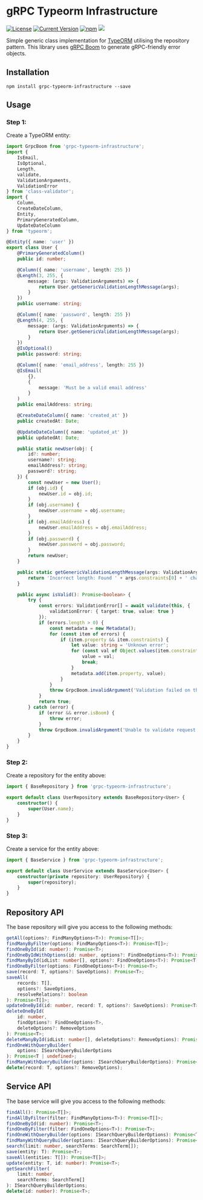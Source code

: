 # gRPC Typeorm Infrastructure

[![License][license-image]][license-url]
[![Current Version](https://img.shields.io/npm/v/grpc-typeorm-infrastructure.svg)](https://www.npmjs.com/package/grpc-typeorm-infrastructure)
[![npm](https://img.shields.io/npm/dw/grpc-typeorm-infrastructure.svg)](https://www.npmjs.com/package/grpc-typeorm-infrastructure)
![](https://img.shields.io/bundlephobia/min/grpc-typeorm-infrastructure.svg?style=flat)

[license-url]: https://opensource.org/licenses/MIT
[license-image]: https://img.shields.io/npm/l/make-coverage-badge.svg

Simple generic class implementation for [TypeORM](http://typeorm.io) utilising the repository pattern. This library uses [gRPC Boom](https://github.com/nicolaspearson/grpc.boom) to generate gRPC-friendly error objects.

## Installation

```
npm install grpc-typeorm-infrastructure --save
```

## Usage

### Step 1:

Create a TypeORM entity:

```typescript
import GrpcBoom from 'grpc-typeorm-infrastructure';
import {
	IsEmail,
	IsOptional,
	Length,
	validate,
	ValidationArguments,
	ValidationError
} from 'class-validator';
import {
	Column,
	CreateDateColumn,
	Entity,
	PrimaryGeneratedColumn,
	UpdateDateColumn
} from 'typeorm';

@Entity({ name: 'user' })
export class User {
	@PrimaryGeneratedColumn()
	public id: number;

	@Column({ name: 'username', length: 255 })
	@Length(3, 255, {
		message: (args: ValidationArguments) => {
			return User.getGenericValidationLengthMessage(args);
		}
	})
	public username: string;

	@Column({ name: 'password', length: 255 })
	@Length(4, 255, {
		message: (args: ValidationArguments) => {
			return User.getGenericValidationLengthMessage(args);
		}
	})
	@IsOptional()
	public password: string;

	@Column({ name: 'email_address', length: 255 })
	@IsEmail(
		{},
		{
			message: 'Must be a valid email address'
		}
	)
	public emailAddress: string;

	@CreateDateColumn({ name: 'created_at' })
	public createdAt: Date;

	@UpdateDateColumn({ name: 'updated_at' })
	public updatedAt: Date;

	public static newUser(obj: {
		id?: number;
		username?: string;
		emailAddress?: string;
		password?: string;
	}) {
		const newUser = new User();
		if (obj.id) {
			newUser.id = obj.id;
		}
		if (obj.username) {
			newUser.username = obj.username;
		}
		if (obj.emailAddress) {
			newUser.emailAddress = obj.emailAddress;
		}
		if (obj.password) {
			newUser.password = obj.password;
		}
		return newUser;
	}

	public static getGenericValidationLengthMessage(args: ValidationArguments) {
		return 'Incorrect length: Found ' + args.constraints[0] + ' characters';
	}

	public async isValid(): Promise<boolean> {
		try {
			const errors: ValidationError[] = await validate(this, {
				validationError: { target: true, value: true }
			});
			if (errors.length > 0) {
				const metadata = new Metadata();
				for (const item of errors) {
					if (item.property && item.constraints) {
						let value: string = 'Unknown error';
						for (const val of Object.values(item.constraints)) {
							value = val;
							break;
						}
						metadata.add(item.property, value);
					}
				}
				throw GrpcBoom.invalidArgument('Validation failed on the provided request', metadata);
			}
			return true;
		} catch (error) {
			if (error && error.isBoom) {
				throw error;
			}
			throw GrpcBoom.invalidArgument('Unable to validate request: ' + error);
		}
	}
}
```

### Step 2:

Create a repository for the entity above:

```typescript
import { BaseRepository } from 'grpc-typeorm-infrastructure';

export default class UserRepository extends BaseRepository<User> {
	constructor() {
		super(User.name);
	}
}
```

### Step 3:

Create a service for the entity above:

```typescript
import { BaseService } from 'grpc-typeorm-infrastructure';

export default class UserService extends BaseService<User> {
	constructor(private repository: UserRepository) {
		super(repository);
	}
}
```

## Repository API

The base repository will give you access to the following methods:

```typescript
getAll(options?: FindManyOptions<T>): Promise<T[]>;
findManyByFilter(options: FindManyOptions<T>): Promise<T[]>;
findOneById(id: number): Promise<T>;
findOneByIdWithOptions(id: number, options?: FindOneOptions<T>): Promise<T>;
findManyById(idList: number[], options?: FindOneOptions<T>): Promise<T[]>;
findOneByFilter(options: FindOneOptions<T>): Promise<T>;
save(record: T, options?: SaveOptions): Promise<T>;
saveAll(
	records: T[],
	options?: SaveOptions,
	resolveRelations?: boolean
): Promise<T[]>;
updateOneById(id: number, record: T, options?: SaveOptions): Promise<T>;
deleteOneById(
	id: number,
	findOptions?: FindOneOptions<T>,
	deleteOptions?: RemoveOptions
): Promise<T>;
deleteManyById(idList: number[], deleteOptions?: RemoveOptions): Promise<T>;
findOneWithQueryBuilder(
	options: ISearchQueryBuilderOptions
): Promise<T | undefined>;
findManyWithQueryBuilder(options: ISearchQueryBuilderOptions): Promise<T[]>;
delete(record: T, options?: RemoveOptions);
```

## Service API

The base service will give you access to the following methods:

```typescript
findAll(): Promise<T[]>;
findAllByFilter(filter: FindManyOptions<T>): Promise<T[]>;
findOneById(id: number): Promise<T>;
findOneByFilter(filter: FindOneOptions<T>): Promise<T>;
findOneWithQueryBuilder(options: ISearchQueryBuilderOptions): Promise<T>;
findManyWithQueryBuilder(options: ISearchQueryBuilderOptions): Promise<T[]>;
search(limit: number, searchTerms: SearchTerm[]);
save(entity: T): Promise<T>;
saveAll(entities: T[]): Promise<T[]>;
update(entity: T, id: number): Promise<T>;
getSearchFilter(
	limit: number,
	searchTerms: SearchTerm[]
): ISearchQueryBuilderOptions;
delete(id: number): Promise<T>;
```
